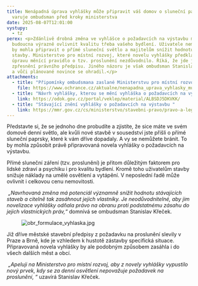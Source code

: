 ```yaml
---
title: Nenápadná úprava vyhlášky může připravit váš domov o sluneční paprsky,
  varuje ombudsman před kroky ministerstva
date: 2025-08-07T12:01:00
vystupy:
  - tz
perex: <p>Zdánlivě drobná změna ve vyhlášce o požadavcích na výstavbu může do
  budoucna výrazně ovlivnit kvalitu třeba vašeho bydlení. Uživatele nemovitosti
  by mohla připravit o přímé sluneční světlo a majitelům snížit hodnotu jejich
  stavby. Ministerstvo pro místní rozvoj, které novelu vyhlášky předkládá, navíc
  úpravu měnící pravidlo o tzv. proslunění nezdůvodnilo. Říká, že jde jen o
  zpřesnění právního předpisu. Jiného názoru je však ombudsman Stanislav Křeček
  a vůči plánované novince se ohradil.</p>
attachments:
  - title: "Připomínky ombudsmana zaslané Ministerstvu pro místní rozvoj "
    file: https://www.ochrance.cz/aktualne/nenapadna_uprava_vyhlasky_muze_pripravit_vas_domov_o_slunecni_paprsky_varuje_ombudsman_pred_kroky_ministerstva/35017-25_pripominky_vyhlaska_o_pozadavcich_na_vystavbu.pdf
  - title: "Návrh vyhlášky, kterou se mění vyhláška o požadavcích na výstavbu "
    link: https://odok.gov.cz/portal/veklep/material/ALBSDJ5DKVKK/
  - title: "Stávající znění vyhlášky o požadavcích na výstavbu "
    link: https://mmr.gov.cz/cs/ministerstvo/stavebni-pravo/pravo-a-legislativa/novy-stavebni-zakon/vyhlasky/navrh-vyhlasky-o-pozadavcich-na-vystavbu
---
```

<p>Představte si, že se jednoho dne probudíte a zjistíte, že sice máte ve svém domově denní světlo, ale kvůli nové stavbě v&nbsp;sousedství jste přišli o přímé sluneční paprsky, které k&nbsp;vám dříve dopadaly. A vy se nemůžete bránit. To by mohla způsobit právě připravovaná novela vyhlášky o požadavcích na výstavbu.</p>
<p>Přímé sluneční záření (tzv. proslunění) je přitom důležitým faktorem pro lidské zdraví a psychiku i pro kvalitu bydlení. Kromě toho uživatelům stavby snižuje náklady na umělé osvětlení a vytápění. V&nbsp;neposlední řadě může ovlivnit i celkovou cenu nemovitosti.</p>
<p>
<i>&nbsp;„Navrhovaná změna má potenciál významně snížit hodnotu stávajících staveb a citelně tak zasáhnout jejich vlastníky. Je neodůvodnitelné, aby jim novelizace vyhlášky odňala právo na obranu proti podstatnému zásahu do jejich vlastnických práv,“&nbsp;</i>domnívá se ombudsman Stanislav Křeček.&nbsp;</p>
<figure class="image">
<img src="https://www.ochrance.cz/aktualne/nenapadna_uprava_vyhlasky_muze_pripravit_vas_domov_o_slunecni_paprsky_varuje_ombudsman_pred_kroky_ministerstva/obr_formulace_vyhlaska.jpg" alt="obr_formulace_vyhlaska.jpg"></figure>
<p>Již dříve městské stavební předpisy z&nbsp;požadavku na proslunění slevily v Praze a Brně, kde je vzhledem k&nbsp;hustotě zástavby specifická situace. Připravovaná novela vyhlášky by ale podobným způsobem zasáhla i do všech dalších měst a obcí.&nbsp;</p>
<p>
<i>&nbsp;„Apeluji na Ministerstvo pro místní rozvoj, aby z&nbsp;novely vyhlášky vypustilo nový prvek, kdy se&nbsp;za denní osvětlení nepovažuje požadavek na proslunění</i>, 
<i>“</i> uzavírá Stanislav Křeček.</p>
